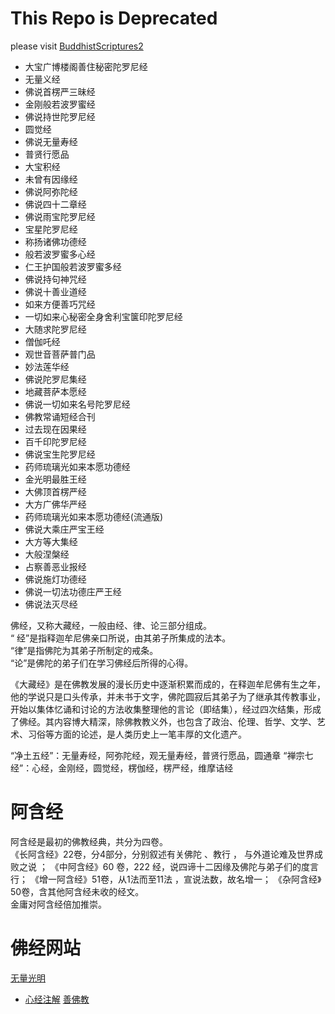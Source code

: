 # This Repo is Deprecated
please visit [BuddhistScriptures2](github.com/weiyinfu/BuddhistScriptures2)

* 大宝广博楼阁善住秘密陀罗尼经
* 无量义经
* 佛说首楞严三昧经
* 金刚般若波罗蜜经
* 佛说持世陀罗尼经
* 圆觉经
* 佛说无量寿经
* 普贤行愿品
* 大宝积经
* 未曾有因缘经
* 佛说阿弥陀经
* 佛说四十二章经
* 佛说雨宝陀罗尼经
* 宝星陀罗尼经
* 称扬诸佛功德经
* 般若波罗蜜多心经
* 仁王护国般若波罗蜜多经
* 佛说持句神咒经
* 佛说十善业道经
* 如来方便善巧咒经
* 一切如来心秘密全身舍利宝箧印陀罗尼经
* 大随求陀罗尼经
* 僧伽吒经
* 观世音菩萨普门品
* 妙法莲华经
* 佛说陀罗尼集经
* 地藏菩萨本愿经
* 佛说一切如来名号陀罗尼经
* 佛教常诵短经合刊
* 过去现在因果经
* 百千印陀罗尼经
* 佛说宝生陀罗尼经
* 药师琉璃光如来本愿功德经
* 金光明最胜王经
* 大佛顶首楞严经
* 大方广佛华严经
* 药师琉璃光如来本愿功德经(流通版)
* 佛说大乘庄严宝王经
* 大方等大集经
* 大般涅槃经
* 占察善恶业报经
* 佛说施灯功德经
* 佛说一切法功德庄严王经
* 佛说法灭尽经


佛经，又称大藏经，一般由经、律、论三部分组成。  
“ 经”是指释迦牟尼佛亲口所说，由其弟子所集成的法本。  
“律”是指佛陀为其弟子所制定的戒条。   
“论”是佛陀的弟子们在学习佛经后所得的心得。

《大藏经》是在佛教发展的漫长历史中逐渐积累而成的，在释迦牟尼佛有生之年，他的学说只是口头传承，并未书于文字，佛陀圆寂后其弟子为了继承其传教事业，开始以集体忆诵和讨论的方法收集整理他的言论（即结集），经过四次结集，形成了佛经。其内容博大精深，除佛教教义外，也包含了政治、伦理、哲学、文学、艺术、习俗等方面的论述，是人类历史上一笔丰厚的文化遗产。

“净土五经”：无量寿经，阿弥陀经，观无量寿经，普贤行愿品，圆通章
“禅宗七经”：心经，金刚经，圆觉经，楞伽经，楞严经，维摩诘经

# 阿含经
阿含经是最初的佛教经典，共分为四卷。  
《长阿含经》22卷，分4部分，分别叙述有关佛陀 、教行 ， 与外道论难及世界成败之说 ；
《中阿含经》60 卷，222 经，说四谛十二因缘及佛陀与弟子们的度言行；
《增一阿含经》51卷，从1法而至11法 ，宣说法数，故名增一；
《杂阿含经》50卷，含其他阿含经未收的经文。  
金庸对阿含经倍加推崇。

# 佛经网站
[无量光明](https://www.gming.org/fojing/)
* [心经注解](https://www.gming.org/fojing/xinjing/26096.html)
[善佛教](https://www.liaotuo.com/fojing/)
